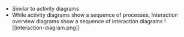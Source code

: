 - Similar to activity diagrams
- While activity diagrams show a sequence of processes, Interaction overview diagrams show a sequence of interaction diagrams
![[interaction-diagram.png]]